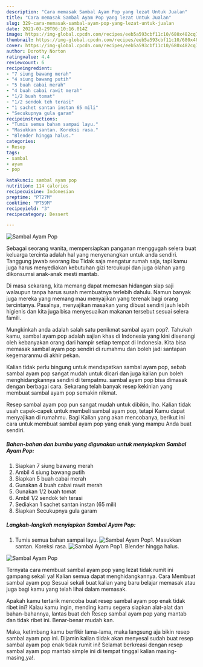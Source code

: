 ```yaml
---
description: "Cara memasak Sambal Ayam Pop yang lezat Untuk Jualan"
title: "Cara memasak Sambal Ayam Pop yang lezat Untuk Jualan"
slug: 329-cara-memasak-sambal-ayam-pop-yang-lezat-untuk-jualan
date: 2021-03-29T06:10:16.014Z
image: https://img-global.cpcdn.com/recipes/eeb5a593cbf11c10/680x482cq70/sambal-ayam-pop-foto-resep-utama.jpg
thumbnail: https://img-global.cpcdn.com/recipes/eeb5a593cbf11c10/680x482cq70/sambal-ayam-pop-foto-resep-utama.jpg
cover: https://img-global.cpcdn.com/recipes/eeb5a593cbf11c10/680x482cq70/sambal-ayam-pop-foto-resep-utama.jpg
author: Dorothy Norton
ratingvalue: 4.4
reviewcount: 6
recipeingredient:
- "7 siung bawang merah"
- "4 siung bawang putih"
- "5 buah cabai merah"
- "4 buah cabai rawit merah"
- "1/2 buah tomat"
- "1/2 sendok teh terasi"
- "1 sachet santan instan 65 mili"
- "Secukupnya gula garam"
recipeinstructions:
- "Tumis semua bahan sampai layu."
- "Masukkan santan. Koreksi rasa."
- "Blender hingga halus."
categories:
- Resep
tags:
- sambal
- ayam
- pop

katakunci: sambal ayam pop 
nutrition: 114 calories
recipecuisine: Indonesian
preptime: "PT27M"
cooktime: "PT59M"
recipeyield: "3"
recipecategory: Dessert

---
```



![Sambal Ayam Pop](https://img-global.cpcdn.com/recipes/eeb5a593cbf11c10/680x482cq70/sambal-ayam-pop-foto-resep-utama.jpg)

Sebagai seorang wanita, mempersiapkan panganan menggugah selera buat keluarga tercinta adalah hal yang menyenangkan untuk anda sendiri. Tanggung jawab seorang ibu Tidak saja mengatur rumah saja, tapi kamu juga harus menyediakan kebutuhan gizi tercukupi dan juga olahan yang dikonsumsi anak-anak mesti mantab.

Di masa  sekarang, kita memang dapat memesan hidangan siap saji walaupun tanpa harus susah membuatnya terlebih dahulu. Namun banyak juga mereka yang memang mau menyajikan yang terenak bagi orang tercintanya. Pasalnya, menyajikan masakan yang dibuat sendiri jauh lebih higienis dan kita juga bisa menyesuaikan makanan tersebut sesuai selera famili. 



Mungkinkah anda adalah salah satu penikmat sambal ayam pop?. Tahukah kamu, sambal ayam pop adalah sajian khas di Indonesia yang kini disenangi oleh kebanyakan orang dari hampir setiap tempat di Indonesia. Kita bisa memasak sambal ayam pop sendiri di rumahmu dan boleh jadi santapan kegemaranmu di akhir pekan.

Kalian tidak perlu bingung untuk mendapatkan sambal ayam pop, sebab sambal ayam pop sangat mudah untuk dicari dan juga kalian pun boleh menghidangkannya sendiri di tempatmu. sambal ayam pop bisa dimasak dengan berbagai cara. Sekarang telah banyak resep kekinian yang membuat sambal ayam pop semakin nikmat.

Resep sambal ayam pop pun sangat mudah untuk dibikin, lho. Kalian tidak usah capek-capek untuk membeli sambal ayam pop, tetapi Kamu dapat menyajikan di rumahmu. Bagi Kalian yang akan mencobanya, berikut ini cara untuk membuat sambal ayam pop yang enak yang mampu Anda buat sendiri.

<!--inarticleads1-->

##### Bahan-bahan dan bumbu yang digunakan untuk menyiapkan Sambal Ayam Pop:

1. Siapkan 7 siung bawang merah
1. Ambil 4 siung bawang putih
1. Siapkan 5 buah cabai merah
1. Gunakan 4 buah cabai rawit merah
1. Gunakan 1/2 buah tomat
1. Ambil 1/2 sendok teh terasi
1. Sediakan 1 sachet santan instan (65 mili)
1. Siapkan Secukupnya gula garam




<!--inarticleads2-->

##### Langkah-langkah menyiapkan Sambal Ayam Pop:

1. Tumis semua bahan sampai layu.
<img src="https://img-global.cpcdn.com/steps/98e8560634af53cb/160x128cq70/sambal-ayam-pop-langkah-memasak-1-foto.jpg" alt="Sambal Ayam Pop">1. Masukkan santan. Koreksi rasa.
<img src="https://img-global.cpcdn.com/steps/216650f32f8f9994/160x128cq70/sambal-ayam-pop-langkah-memasak-2-foto.jpg" alt="Sambal Ayam Pop">1. Blender hingga halus.
<img src="https://img-global.cpcdn.com/steps/14290b434d8470fc/160x128cq70/sambal-ayam-pop-langkah-memasak-3-foto.jpg" alt="Sambal Ayam Pop">



Ternyata cara membuat sambal ayam pop yang lezat tidak rumit ini gampang sekali ya! Kalian semua dapat menghidangkannya. Cara Membuat sambal ayam pop Sesuai sekali buat kalian yang baru belajar memasak atau juga bagi kamu yang telah lihai dalam memasak.

Apakah kamu tertarik mencoba buat resep sambal ayam pop enak tidak ribet ini? Kalau kamu ingin, mending kamu segera siapkan alat-alat dan bahan-bahannya, lantas buat deh Resep sambal ayam pop yang mantab dan tidak ribet ini. Benar-benar mudah kan. 

Maka, ketimbang kamu berfikir lama-lama, maka langsung aja bikin resep sambal ayam pop ini. Dijamin kalian tiidak akan menyesal sudah buat resep sambal ayam pop enak tidak rumit ini! Selamat berkreasi dengan resep sambal ayam pop mantab simple ini di tempat tinggal kalian masing-masing,ya!.

